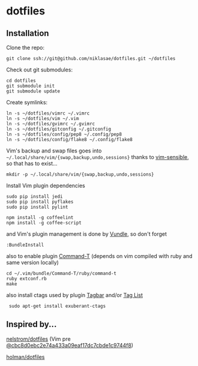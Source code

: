 dotfiles
========

## Installation ##

Clone the repo:

    git clone ssh://git@github.com/niklasae/dotfiles.git ~/dotfiles

Check out git submodules:

    cd dotfiles
    git submodule init
    git submodule update

Create symlinks:

    ln -s ~/dotfiles/vimrc ~/.vimrc
    ln -s ~/dotfiles/vim ~/.vim
    ln -s ~/dotfiles/gvimrc ~/.gvimrc
    ln -s ~/dotfiles/gitconfig ~/.gitconfig
    ln -s ~/dotfiles/config/pep8 ~/.config/pep8
    ln -s ~/dotfiles/config/flake8 ~/.config/flake8

Vim's backup and swap files goes into `~/.local/share/vim/{swap,backup,undo,sessions}` thanks to [vim-sensible](https://github.com/tpope/vim-sensible), so that has to exist...

    mkdir -p ~/.local/share/vim/{swap,backup,undo,sessions}

Install Vim plugin dependencies

    sudo pip install jedi
    sudo pip install pyflakes
    sudo pip install pylint

    npm install -g coffeelint
    npm install -g coffee-script

and Vim's plugin management is done by [Vundle](https://github.com/gmarik/vundle), so don't forget

    :BundleInstall

also to enable plugin [Command-T](https://github.com/wincent/Command-T) (depends on vim compiled with ruby and same version locally)

    cd ~/.vim/bundle/Command-T/ruby/command-t
    ruby extconf.rb
    make

also install ctags used by plugin [Tagbar](https://github.com/majutsushi/tagbar) and/or [Tag List](https://github.com/vim-scripts/taglist.vim)

     sudo apt-get install exuberant-ctags

## Inspired by... ##

[nelstrom/dotfiles](https://github.com/nelstrom/dotfiles) (Vim pre [@cbc8d0ebc2e74a433a09eaf17dc7cbde1c9744f8](https://github.com/holman/dotfiles/commit/cbc8d0ebc2e74a433a09eaf17dc7cbde1c9744f8))

[holman/dotfiles](https://github.com/holman/dotfiles)

